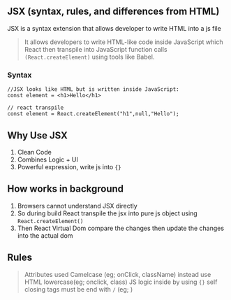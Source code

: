 ## JSX (syntax, rules, and differences from HTML)
JSX is a syntax extension that allows developer to write HTML into a js file

> It allows developers to write HTML-like code inside JavaScript which React then transpile into JavaScript function calls `(React.createElement)` using tools like Babel.

### Syntax
```
//JSX looks like HTML but is written inside JavaScript:
const element = <h1>Hello</h1>

// react transpile
const element = React.createElement("h1",null,"Hello");
```


## Why Use JSX
1. Clean Code
2. Combines Logic + UI
3. Powerful expression, write js into `{}`

## How works in background
1. Browsers cannot understand JSX directly
2. So during build React transpile the jsx into pure js object using `React.createElement()`
3. Then React Virtual Dom compare the changes then update the changes into the actual dom

## Rules
> Attributes used Camelcase (eg; onClick, className) instead use HTML lowercase(eg; onclick, class)
> JS logic inside by using `{}`
> self closing tags must be end with `/` (eg; <img/>)


